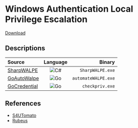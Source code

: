# Windows Authentication Local Privilege Escalation

[Download](https://github.com/TrQ-Hoan/WALPE/releases/download/20231230/walpe.zip)

## Descriptions

| Source                             | Language | Binary |
| :--------------------------------- | :------: | -----: |
| [SharpWALPE](./SharpWALPE/)        | ![C#](https://img.shields.io/badge/c%23-%23239120.svg?style=for-the-badge&logo=csharp&logoColor=white) | `SharpWALPE.exe`    |
| [GoAutoWalpe](./GoAutoWalpe/)      | ![Go](https://img.shields.io/badge/go-%2300ADD8.svg?style=for-the-badge&logo=go&logoColor=white)       | `automateWALPE.exe` |
| [GoCredential](./GoCredential/)    | ![Go](https://img.shields.io/badge/go-%2300ADD8.svg?style=for-the-badge&logo=go&logoColor=white)       | `checkpriv.exe`     |

## References

- [S4UTomato](https://github.com/wh0amitz/S4UTomato)
- [Rubeus](https://github.com/GhostPack/Rubeus)
